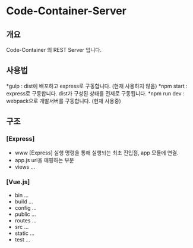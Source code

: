 Code-Container-Server
=============

개요
-------------
Code-Container 의 REST Server 입니다.

사용법
---------------
*gulp : dist에 배포하고 express로 구동합니다. (현재 사용하지 않음)
*npm start : express로 구동합니다. dist가 구성된 상태를 전제로 구동됩니다.
*npm run dev : webpack으로 개발서버를 구동합니다. (현재 사용중)

구조
-----
### [Express]
* www
[Express] 실행 명령을 통해 실행되는 최초 진입점, app 모듈에 연결.
* app.js
url을 매핑하는 부분
* views
...

### [Vue.js]
* bin
...
* build
...
* config
...
* public
...
* routes
...
* src
...
* static
...
* test
...

